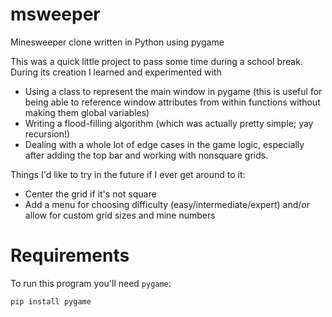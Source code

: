 # msweeper
Minesweeper clone written in Python using pygame

This was a quick little project to pass some time during a school break. During its creation I learned and experimented with
- Using a class to represent the main window in pygame (this is useful for being able to reference window attributes from within functions without making them global variables)
- Writing a flood-filling algorithm (which was actually pretty simple; yay recursion!)
- Dealing with a whole lot of edge cases in the game logic, especially after adding the top bar and working with nonsquare grids.

Things I'd like to try in the future if I ever get around to it:
- Center the grid if it's not square
- Add a menu for choosing difficulty (easy/intermediate/expert) and/or allow for custom grid sizes and mine numbers

# Requirements
To run this program you'll need `pygame`:
```
pip install pygame
```
